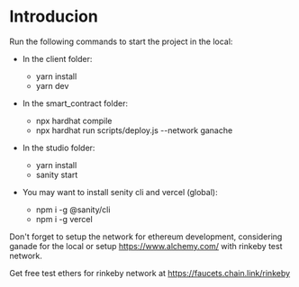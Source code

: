 # Introducion

Run the following commands to start the project in the local:

- In the client folder:
    + yarn install
    + yarn dev

- In the smart_contract folder:
    + npx hardhat compile
    + npx hardhat run scripts/deploy.js --network ganache

- In the studio folder:
    + yarn install
    + sanity start
- You may want to install senity cli and vercel (global):
    + npm i -g @sanity/cli
    + npm i -g vercel

Don't forget to setup the network for ethereum development, considering ganade for the local or setup https://www.alchemy.com/ with rinkeby test network.

Get free test ethers for rinkeby network at https://faucets.chain.link/rinkeby